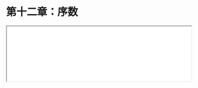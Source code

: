 # 第十二章：序数

<iframe src="./chap12.html" onload="javascript:(function(o){o.style.height=(o.contentWindow.document.body.scrollHeight+30)+'px';}(this));" width="100%">
</iframe>